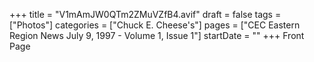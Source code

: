 +++
title = "V1mAmJW0QTm2ZMuVZfB4.avif"
draft = false
tags = ["Photos"]
categories = ["Chuck E. Cheese's"]
pages = ["CEC Eastern Region News July 9, 1997 - Volume 1, Issue 1"]
startDate = ""
+++
Front Page
